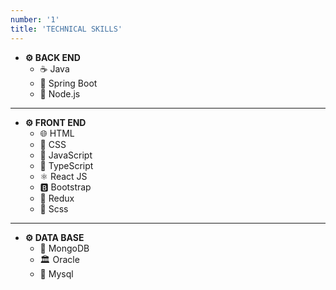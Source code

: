 ```yaml
---
number: '1'
title: 'TECHNICAL SKILLS'
---
```


- **⚙️ BACK END**
  - ☕ Java
  - 🍃 Spring Boot
  - 🚀 Node.js

---

- **⚙️ FRONT END**
  - 🌐 HTML
  - 🎨 CSS
  - 🚀 JavaScript
  - 📝 TypeScript
  - ⚛️ React JS
  - 🅱️ Bootstrap
  - 🔄 Redux
  - 🎨 Scss

---

- **⚙️ DATA BASE**
  - 🍃 MongoDB
  - 🏛️ Oracle
  - 🐬 Mysql
